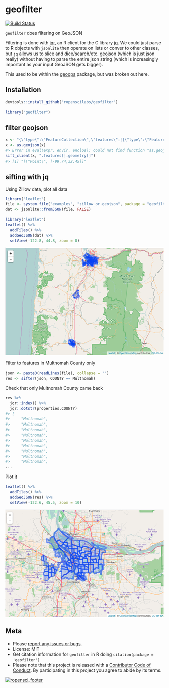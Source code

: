 geofilter
=========


[![Build Status](https://travis-ci.org/ropenscilabs/geofilter.svg?branch=master)](https://travis-ci.org/ropenscilabs/geofilter)

`geofilter` does filtering on GeoJSON

Filtering is done with [jqr][jqr], an R client for the C library [jq][jq]. We
could just parse to R objects with `jsonlite` then operate on lists or conver
to other classes, but `jq` allows us to slice and dice/search/etc. geojson
(which is just json really) without having to parse the entire json string
(which is increasingly important as your input GeoJSON gets bigger).

This used to be within the [geoops][geoops] package, but was broken out here.

## Installation


```r
devtools::install_github("ropenscilabs/geofilter")
```


```r
library("geofilter")
```

## filter geojson


```r
x <- "{\"type\":\"FeatureCollection\",\"features\":[{\"type\":\"Feature\",\"geometry\":{\"type\":\"Point\",\"coordinates\":[-99.74,32.45]},\"properties\":{}}]}"
x <- as.geojson(x)
#> Error in eval(expr, envir, enclos): could not find function "as.geojson"
sift_client(x, ".features[].geometry[]")
#> [1] "[\"Point\", [-99.74,32.45]]"
```

## sifting with jq

Using Zillow data, plot all data


```r
library("leaflet")
file <- system.file("examples", "zillow_or.geojson", package = "geofilter")
dat <- jsonlite::fromJSON(file, FALSE)
```


```r
library("leaflet")
leaflet() %>%
  addTiles() %>%
  addGeoJSON(dat) %>%
  setView(-122.8, 44.8, zoom = 8)
```

![alldata](inst/img/one.png)

Filter to features in Multnomah County only


```r
json <- paste0(readLines(file), collapse = "")
res <- sifter(json, COUNTY == Multnomah)
```

Check that only Multnomah County came back


```r
res %>%
  jqr::index() %>%
  jqr::dotstr(properties.COUNTY)
#> [
#>     "Multnomah",
#>     "Multnomah",
#>     "Multnomah",
#>     "Multnomah",
#>     "Multnomah",
#>     "Multnomah",
#>     "Multnomah",
#>     "Multnomah",
#>     "Multnomah",
...
```

Plot it


```r
leaflet() %>%
  addTiles() %>%
  addGeoJSON(res) %>%
  setView(-122.6, 45.5, zoom = 10)
```

![alldata](inst/img/two.png)

## Meta

* Please [report any issues or bugs](https://github.com/ropenscilabs/geofilter/issues).
* License: MIT
* Get citation information for `geofilter` in R doing `citation(package = 'geofilter')`
* Please note that this project is released with a [Contributor Code of Conduct](CONDUCT.md). By participating in this project you agree to abide by its terms.

[![ropensci_footer](https://ropensci.org/public_images/github_footer.png)](https://ropensci.org)

[geojsonspec]: http://geojson.org/geojson-spec.html
[jqr]: https://github.com/ropensci/jqr
[geoops]: https://github.com/ropenscilabs/geoops
[jq]: https://github.com/stedolan/jq
